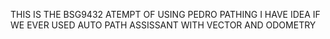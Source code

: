 THIS IS THE BSG9432 ATEMPT OF USING PEDRO PATHING
I HAVE IDEA IF WE EVER USED AUTO PATH ASSISSANT
WITH VECTOR AND ODOMETRY

